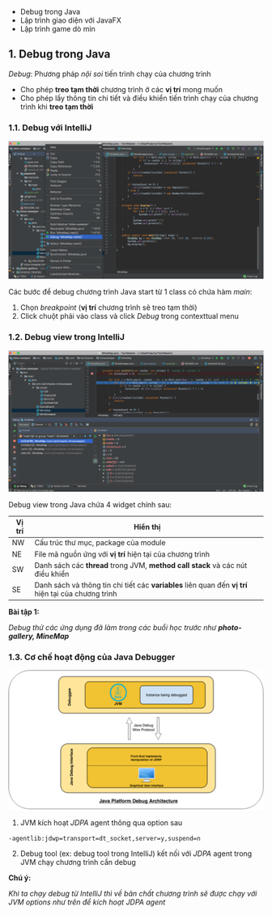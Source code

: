 * Debug trong Java
* Lập trình giao diện với JavaFX
* Lập trình game dò mìn

## 1. Debug trong Java

*Debug*: Phương pháp *nội soi* tiến trình chạy của chương trình

* Cho phép **treo tạm thời** chương trình ở các **vị trí** mong muốn
* Cho phép lấy thông tin chi tiết và điều khiển tiến trình chạy của chương trình khi **treo tạm thời**

### 1.1. Debug với IntelliJ

![](./materials/start_debugging.png)

Các bước để debug chương trình Java start từ 1 class có chứa hàm *main*:

1. Chọn *breakpoint* (**vị trí** chương trình sẽ treo tạm thời)
2. Click chuột phải vào class và click *Debug* trong contexttual menu


### 1.2. Debug view trong IntelliJ

![](./materials/debugging_mine_map.png)

Debug view trong Java chứa 4 widget chính sau:


|Vị trí|Hiển thị|
|---|---|
|NW|Cấu trúc thư mục, package của module|
|NE|File mã nguồn ứng với **vị trí** hiện tại của chương trình|
|SW|Danh sách các **thread** trong JVM, **method call stack** và các nút điều khiển|
|SE|Danh sách và thông tin chi tiết các **variables** liên quan đến **vị trí** hiện tại của chương trình|

__Bài tập 1:__

*Debug thử các ứng dụng đã làm trong các buổi học trước như **photo-gallery, MineMap***

### 1.3. Cơ chế hoạt động của Java Debugger


![](./materials/jdpa_architecture.png)


1. JVM kích hoạt *JDPA* agent thông qua option sau

```shell
-agentlib:jdwp=transport=dt_socket,server=y,suspend=n
```

2. Debug tool (ex: debug tool trong IntelliJ) kết nối với *JDPA* agent trong JVM chạy chương trình cần debug


__Chú ý:__

*Khi ta chạy debug từ IntelliJ thì về bản chất chương trình sẽ được chạy với JVM options như trên để kích hoạt *JDPA* agent*



